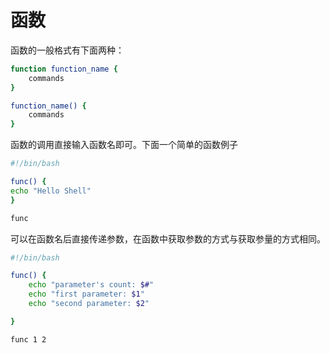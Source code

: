 # 函数

函数的一般格式有下面两种：

```sh
function function_name {
    commands
}

function_name() {
    commands
}
```

函数的调用直接输入函数名即可。下面一个简单的函数例子

```sh
#!/bin/bash

func() {
echo "Hello Shell"
}

func
```

可以在函数名后直接传递参数，在函数中获取参数的方式与获取参量的方式相同。

```sh
#!/bin/bash

func() {
    echo "parameter's count: $#"
    echo "first parameter: $1"
    echo "second parameter: $2"

}

func 1 2
```
